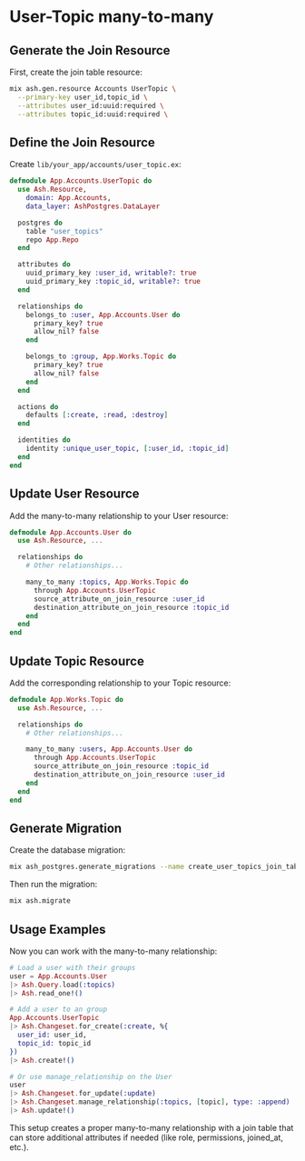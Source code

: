 # User-Topic many-to-many

## Generate the Join Resource

First, create the join table resource:

```sh
mix ash.gen.resource Accounts UserTopic \
  --primary-key user_id,topic_id \
  --attributes user_id:uuid:required \
  --attributes topic_id:uuid:required \
```

## Define the Join Resource

Create `lib/your_app/accounts/user_topic.ex`:

```elixir
defmodule App.Accounts.UserTopic do
  use Ash.Resource,
    domain: App.Accounts,
    data_layer: AshPostgres.DataLayer

  postgres do
    table "user_topics"
    repo App.Repo
  end

  attributes do
    uuid_primary_key :user_id, writable?: true
    uuid_primary_key :topic_id, writable?: true
  end

  relationships do
    belongs_to :user, App.Accounts.User do
      primary_key? true
      allow_nil? false
    end

    belongs_to :group, App.Works.Topic do
      primary_key? true
      allow_nil? false
    end
  end

  actions do
    defaults [:create, :read, :destroy]
  end

  identities do
    identity :unique_user_topic, [:user_id, :topic_id]
  end
end
```

## Update User Resource

Add the many-to-many relationship to your User resource:

```elixir
defmodule App.Accounts.User do
  use Ash.Resource, ...

  relationships do
    # Other relationships...

    many_to_many :topics, App.Works.Topic do
      through App.Accounts.UserTopic
      source_attribute_on_join_resource :user_id
      destination_attribute_on_join_resource :topic_id
    end
  end
end
```

## Update Topic Resource

Add the corresponding relationship to your Topic resource:

```elixir
defmodule App.Works.Topic do
  use Ash.Resource, ...

  relationships do
    # Other relationships...

    many_to_many :users, App.Accounts.User do
      through App.Accounts.UserTopic
      source_attribute_on_join_resource :topic_id
      destination_attribute_on_join_resource :user_id
    end
  end
end
```

## Generate Migration

Create the database migration:

```sh
mix ash_postgres.generate_migrations --name create_user_topics_join_table
```

Then run the migration:

```sh
mix ash.migrate
```

## Usage Examples

Now you can work with the many-to-many relationship:

```elixir
# Load a user with their groups
user = App.Accounts.User
|> Ash.Query.load(:topics)
|> Ash.read_one!()

# Add a user to an group
App.Accounts.UserTopic
|> Ash.Changeset.for_create(:create, %{
  user_id: user_id,
  topic_id: topic_id
})
|> Ash.create!()

# Or use manage_relationship on the User
user
|> Ash.Changeset.for_update(:update)
|> Ash.Changeset.manage_relationship(:topics, [topic], type: :append)
|> Ash.update!()
```

This setup creates a proper many-to-many relationship with a join table that can store additional attributes if needed (like role, permissions, joined_at, etc.).
